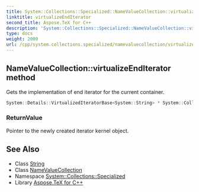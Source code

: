 ```yaml
---
title: System::Collections::Specialized::NameValueCollection::virtualizeEndIterator method
linktitle: virtualizeEndIterator
second_title: Aspose.TeX for C++
description: 'System::Collections::Specialized::NameValueCollection::virtualizeEndIterator method. Gets the implementation of end iterator for the current container in C++.'
type: docs
weight: 2000
url: /cpp/system.collections.specialized/namevaluecollection/virtualizeenditerator/
---
```

## NameValueCollection::virtualizeEndIterator method


Gets the implementation of end iterator for the current container.

```cpp
System::Details::VirtualizedIteratorBase<System::String> * System::Collections::Specialized::NameValueCollection::virtualizeEndIterator() override
```


### ReturnValue

Pointer to the newly created iterator kernel object.

## See Also

* Class [String](../../../system/string/)
* Class [NameValueCollection](../)
* Namespace [System::Collections::Specialized](../../)
* Library [Aspose.TeX for C++](../../../)
